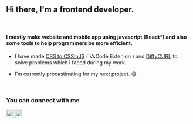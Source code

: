 ## Hi there, I'm a frontend developer.

<br />

#### I mostly make website and mobile app using javascript (React*) and also some tools to help programmers be more efficient.

- I have made [CSS to CSSInJS](https://github.com/Rishabh-Rathod/css-to-js) ( VsCode Extenion ) and [DiffyCURL](https://rishabh-rathod.github.io/DiffyCurl/) to solve problems which i faced during my work.

- I’m currently procastinating for my next project. 😅


<br />

### You can connect with me 
[<img align="left" alt="Twitter" width="22px" src="https://user-images.githubusercontent.com/23132741/112717534-70875500-8f13-11eb-9e44-3016a8cab25f.png" />](https://twitter.com/Rathodris)
[<img align="left" alt="LinkedIn" width="22px" src="https://user-images.githubusercontent.com/23132741/112717612-ea1f4300-8f13-11eb-92fc-33b56e9b08b1.png" />](https://www.linkedin.com/in/Rathodris/)

